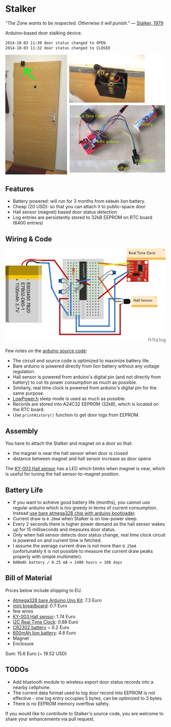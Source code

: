 Stalker
=======

_"The Zone wants to be respected. Otherwise it will punish."_ &mdash;  [ Stalker, 1979](http://en.wikipedia.org/wiki/Stalker_(1979_film))

Arduino&ndash;based door stalking device.

```
2014-10-03 11:30 door status changed to OPEN 
2014-10-03 11:32 door status changed to CLOSED
```

![Stalker](https://raw.githubusercontent.com/petervojtek/stalker/master/images/00.jpg)

Features
--------

* Battery powered: will run for 3 months from `600mAh` lion battery.
* Cheap (20 USD): so that you can attach it to public-space door
* Hall sensor (magnet) based door status detection 
* Log entries are persistently stored to 32kB EEPROM on RTC board (6400 entries)

Wiring & Code
-------------

![Stalker fritzing diagram](https://raw.githubusercontent.com/petervojtek/stalker/master/images/wiring.png)

Few notes on the [arduino source code](https://github.com/petervojtek/stalker/blob/master/stalker.ino):
* The circuit and source code is optimized to maximize battery life.
* Bare arduino is powered directly from lion battery without any voltage regulation. 
* Hall sensor is powered from arduino's digital pin (and not directly from battery) to cut its power consumption as much as possible. 
 * Similarly, real time clock is powered from arduino's digital pin for the same purpose.
* [LowPower.h](https://github.com/rocketscream/Low-Power) sleep mode is used as much as possible.
* Records are stored into A24C32 EEPROM (32kB), which is located on the RTC board.
* Use `printHistory()` function to get door logs from EEPROM.

Assembly
--------

You have to attach the Stalker and magnet on a door so that:
* the magnet is near the hall sensor when door is closed
* distance between magnet and hall sensor increase as door opens

The [KY-003 Hall sensor](http://www.ebay.com/itm/KY-003-Hall-Magnetic-Sensor-Module-for-Arduino-AVR-PIC-Good-/370886143225) has a LED which blinks when magnet is near, which is useful for tuning the hall sensor-to-magnet position.

Battery Life
------------

* If you want to achieve good battery life (months), you cannot use regular arduino which is too greedy in terms of current consumption. Instead [use bare atmega328 chip with arduino bootloader](https://github.com/petervojtek/diy/wiki/Arduino-with-Very-Low-Power-Consumption).
* Current draw is `0.20mA` when Stalker is on low-power sleep. 
* Every 2 seconds there is higher power demand as the hall sensor wakes up for 15 milliseconds and measures door status.
 * Only when hall sensor detects door status change, real time clock circuit is powered on and current time is fetched.
* I assume the average current draw is not more than `0.25mA` (unfortunately it is not possible to measure the current draw peaks properly with simple multimeter).
* `600mAh battery / 0.25 mA = 2400 hours = 100 days`

Bill of Material
----------------

Prices below include shipping to EU.

* [Atmega328 bare Arduino Uno Kit](http://www.ebay.de/itm/ATMEGA328-PU-ARDUINO-UNO-KIT-mit-5V-Spannungsstabilisator-MCU-A449-/261357577770?ssPageName=ADME:L:OC:US:3160): 7.3 Euro
 * [mini breadboard](http://www.ebay.com/itm/Mini-Nickel-Plating-Breadboard-170-Tie-points-for-Arduino-Shield-Black-TN2F-/281265100067): 0.7 Euro
 * few wires 
* [KY-003 Hall sensor](http://www.ebay.com/itm/KY-003-Hall-Magnetic-Sensor-Module-for-Arduino-AVR-PIC-Good-/370886143225): 1.74 Euro
* [I2C Real Time Clock](http://www.ebay.com/itm/Arduino-I2C-RTC-DS1307-AT24C32-Real-Time-Clock-Module-For-AVR-ARM-PIC-SMD-/170910326110): 0.88 Euro
 * [CR2302 battery](http://www.ebay.com/itm/5-x-CR2032-DL2032-ECR2032-5004LC-3-Volt-Button-Cell-Battery-SL-/291197049625) ~ 0.2 Euro
* [600mAh lion battery](http://www.ebay.ca/itm/3-7V-600mAh-Lipo-Battery-for-Walkera-Syma-WLtoys-V929-V949-V959-V212-V222-/380960159510): 4.8 Euro
* Magnet
* Enclosure

Sum: 15.6 Euro (~ 19.52 USD)

TODOs
-----

* Add bluetooth module to wireless export door status records into a nearby cellphone.
* The current data format used to log door record into EEPROM is not effective - one log entry occupies 5 bytes, can be optimized to 3 bytes.
* There is no EEPROM memory overflow safety.

If you would like to contribute to Stalker's source code, you are welcome to share your enhancements via pull request.



